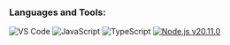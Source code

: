 ### Languages and Tools:

![VS Code](https://img.shields.io/badge/-VS_Code-blueviolet?style=for-the-badge&logo=visual-studio-code&logoColor=white)
![JavaScript](https://img.shields.io/badge/-JavaScript-yellow?style=for-the-badge&logo=javascript&logoColor=white)
![TypeScript](https://img.shields.io/badge/-TypeScript-blue?style=for-the-badge&logo=typescript&logoColor=white)
[![Node.js v20.11.0 ](https://img.shields.io/badge/Node.js-vX.XX.X-green)](https://nodejs.org/)



